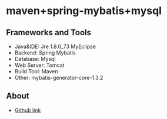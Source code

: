 maven+spring-mybatis+mysql
========================

Frameworks and Tools
-----------------------------------
* Java&IDE: Jre 1.8.0_73 MyEclipse
* Backend:  Spring Mybatis
* Database: Mysql
* Web Server: Tomcat
* Build Tool: Maven
* Other: mybatis-generator-core-1.3.2

About
-----------------------------------
* [Github link](https://github.com/chenqicong)